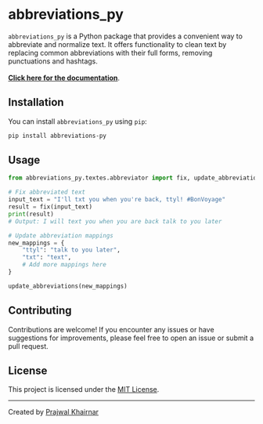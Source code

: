 

# abbreviations_py

`abbreviations_py` is a Python package that provides a convenient way to abbreviate and normalize text. It offers functionality to clean text by replacing common abbreviations with their full forms, removing punctuations and hashtags.<br><br>
<a href = 'https://prajwalkhairnar.github.io/abbreviations_py/'><b>Click here for the documentation</b><a>. 

## Installation

You can install `abbreviations_py` using `pip`:

```bash
pip install abbreviations-py
```

## Usage

```python
from abbreviations_py.textes.abbreviator import fix, update_abbreviations

# Fix abbreviated text
input_text = "I'll txt you when you're back, ttyl! #BonVoyage"
result = fix(input_text)
print(result)
# Output: I will text you when you are back talk to you later

# Update abbreviation mappings
new_mappings = {
    "ttyl": "talk to you later",
    "txt": "text",
    # Add more mappings here
}

update_abbreviations(new_mappings)
```

## Contributing

Contributions are welcome! If you encounter any issues or have suggestions for improvements, please feel free to open an issue or submit a pull request.

## License

This project is licensed under the [MIT License](LICENSE).

---

Created by [Prajwal Khairnar](https://github.com/prajwalkhairnar)


